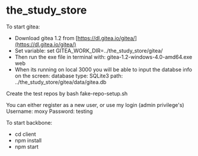 # the_study_store

To start gitea:

- Download gitea 1.2 from [https://dl.gitea.io/gitea/](https://dl.gitea.io/gitea/)
- Set variable:
  set GITEA_WORK_DIR=../the_study_store/gitea/
- Then run the exe file in terminal with:
  gitea-1.2-windows-4.0-amd64.exe web
- When its running on local 3000 you will be able to input the databse info on the screen:
    database type: SQLite3
    path: ../the_study_store/gitea/data/gitea.db

Create the test repos by bash fake-repo-setup.sh

You can either register as a new user, or use my login (admin privilege's)
Username: moxy
Password: testing

To start backbone:

- cd client
- npm install
- npm start
